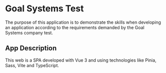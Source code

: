 # Goal Systems Test

The purpose of this application is to demonstrate the skills when developing an application according to the requirements demanded by the Goal Systems company test.

## App Description

This web is a SPA developed with Vue 3 and using technologies like Pinia, Sass, Vite and TypeScript.
